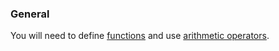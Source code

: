 ### General

You will need to define [functions][function] and use [arithmetic operators][arithmetics].

[function]: https://docs.julialang.org/en/v1/manual/functions/
[arithmetics]: https://docs.julialang.org/en/v1/manual/mathematical-operations/#Arithmetic-Operators-1
